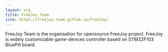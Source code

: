 ```yaml
---
layout: org
title: FreeJoy Team
site: https://freejoy-team.github.io/FreeJoy/
---
```

FreeJoy Team is the organisation for opensource FreeJoy project. FreeJoy is widely customizable game-devices controller based on STM32F103 BluePill board. 